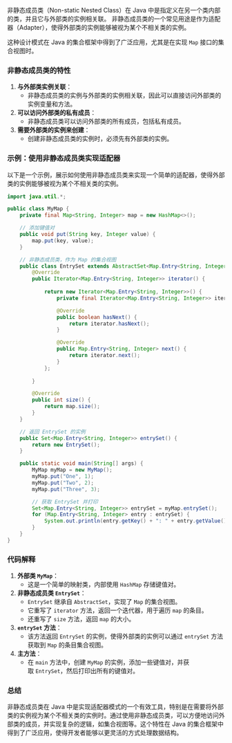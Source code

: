 非静态成员类（Non-static Nested Class）在 Java 中是指定义在另一个类内部的类，并且它与外部类的实例相关联。
非静态成员类的一个常见用途是作为适配器（Adapter），使得外部类的实例能够被视为某个不相关类的实例。

这种设计模式在 Java 的集合框架中得到了广泛应用，尤其是在实现 `Map` 接口的集合视图时。

### 非静态成员类的特性
1. **与外部类实例关联**：
    - 非静态成员类的实例与外部类的实例相关联，因此可以直接访问外部类的实例变量和方法。
2. **可以访问外部类的私有成员**：
    - 非静态成员类可以访问外部类的所有成员，包括私有成员。
3. **需要外部类的实例来创建**：
    - 创建非静态成员类的实例时，必须先有外部类的实例。


### 示例：使用非静态成员类实现适配器

以下是一个示例，展示如何使用非静态成员类来实现一个简单的适配器，使得外部类的实例能够被视为某个不相关类的实例。
```java
import java.util.*;

public class MyMap {
    private final Map<String, Integer> map = new HashMap<>();

    // 添加键值对
    public void put(String key, Integer value) {
        map.put(key, value);
    }

    // 非静态成员类，作为 Map 的集合视图
    public class EntrySet extends AbstractSet<Map.Entry<String, Integer>> {
        @Override
        public Iterator<Map.Entry<String, Integer>> iterator() {
        
            return new Iterator<Map.Entry<String, Integer>>() {
                private final Iterator<Map.Entry<String, Integer>> iterator = map.entrySet().iterator();

                @Override
                public boolean hasNext() {
                    return iterator.hasNext();
                }

                @Override
                public Map.Entry<String, Integer> next() {
                    return iterator.next();
                }
            };
            
        }

        @Override
        public int size() {
            return map.size();
        }
    }

    // 返回 EntrySet 的实例
    public Set<Map.Entry<String, Integer>> entrySet() {
        return new EntrySet();
    }

    public static void main(String[] args) {
        MyMap myMap = new MyMap();
        myMap.put("One", 1);
        myMap.put("Two", 2);
        myMap.put("Three", 3);

        // 获取 EntrySet 并打印
        Set<Map.Entry<String, Integer>> entrySet = myMap.entrySet();
        for (Map.Entry<String, Integer> entry : entrySet) {
            System.out.println(entry.getKey() + ": " + entry.getValue());
        }
    }
}
```


### 代码解释

1. **外部类 `MyMap`**：
    - 这是一个简单的映射类，内部使用 `HashMap` 存储键值对。
2. **非静态成员类 `EntrySet`**：
    - `EntrySet` 继承自 `AbstractSet`，实现了 `Map` 的集合视图。
    - 它重写了 `iterator` 方法，返回一个迭代器，用于遍历 `map` 的条目。
    - 还重写了 `size` 方法，返回 `map` 的大小。
3. **`entrySet` 方法**：
    - 该方法返回 `EntrySet` 的实例，使得外部类的实例可以通过 `entrySet` 方法获取到 `Map` 的条目集合视图。
4. **主方法**：
    - 在 `main` 方法中，创建 `MyMap` 的实例，添加一些键值对，并获取 `EntrySet`，然后打印出所有的键值对。

### 总结

非静态成员类在 Java 中是实现适配器模式的一个有效工具，特别是在需要将外部类的实例视为某个不相关类的实例时。通过使用非静态成员类，可以方便地访问外部类的成员，并实现复杂的逻辑，如集合视图等。这个特性在 Java 的集合框架中得到了广泛应用，使得开发者能够以更灵活的方式处理数据结构。